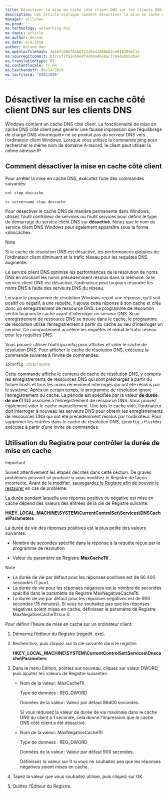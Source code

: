 ```yaml
---
title: Désactiver la mise en cache côté client DNS sur les clients DNS
description: Cet article explique comment désactiver la mise en cache côté client DNS sur les clients DNS.
manager: willchen
ms.prod: ''
ms.technology: networking-dns
ms.topic: article
ms.author: delhan
ms.date: 8/8/2019
author: Deland-Han
ms.openlocfilehash: 3aeb7cb06f82b6f2220e42866682ce918389bf1d
ms.sourcegitcommit: b17ccf7f81e58e8f4dd844be8acf784debbb20ae
ms.translationtype: MT
ms.contentlocale: fr-FR
ms.lasthandoff: 08/14/2019
ms.locfileid: "69023898"
---
```

# <a name="disable-dns-client-side-caching-on-dns-clients"></a>Désactiver la mise en cache côté client DNS sur les clients DNS

Windows contient un cache DNS côté client. La fonctionnalité de mise en cache DNS côté client peut générer une fausse impression que l’équilibrage de charge DNS «tourniquet» ne se produit pas du serveur DNS vers l’ordinateur client Windows. Lorsque vous utilisez la commande ping pour rechercher le même nom de domaine A-record, le client peut utiliser la même adresse IP.  

## <a name="how-to-disable-client-side-caching"></a>Comment désactiver la mise en cache côté client

Pour arrêter la mise en cache DNS, exécutez l’une des commandes suivantes:

```cmd
net stop dnscache
```

```cmd
sc servername stop dnscache
```


Pour désactiver le cache DNS de manière permanente dans Windows, utilisez l’outil contrôleur de services ou l’outil services pour définir le type de démarrage du service client DNS sur **désactivé**. Notez que le nom du service client DNS Windows peut également apparaître sous la forme «dnscache». 

> [!NOTE]
> Si le cache de résolution DNS est désactivé, les performances globales de l’ordinateur client diminuent et le trafic réseau pour les requêtes DNS augmente. 

Le service client DNS optimise les performances de la résolution de noms DNS en stockant les noms précédemment résolus dans la mémoire. Si le service client DNS est désactivé, l’ordinateur peut toujours résoudre les noms DNS à l’aide des serveurs DNS du réseau. 

Lorsque le programme de résolution Windows reçoit une réponse, qu’il soit positif ou négatif, à une requête, il ajoute cette réponse à son cache et crée donc un enregistrement de ressource DNS. Le programme de résolution vérifie toujours le cache avant d’interroger un serveur DNS. Si un enregistrement de ressource DNS se trouve dans le cache, le programme de résolution utilise l’enregistrement à partir du cache au lieu d’interroger un serveur. Ce comportement accélère les requêtes et réduit le trafic réseau pour les requêtes DNS. 

Vous pouvez utiliser l’outil ipconfig pour afficher et vider le cache de résolution DNS. Pour afficher le cache de résolution DNS, exécutez la commande suivante à l’invite de commandes:

```cmd
ipconfig /displaydns 
```

Cette commande affiche le contenu du cache de résolution DNS, y compris les enregistrements de ressources DNS qui sont préchargés à partir du fichier hosts et tous les noms récemment interrogés qui ont été résolus par le système. Après un certain temps, le programme de résolution ignore l’enregistrement du cache. La période est spécifiée par la valeur **de durée de vie (TTL)** associée à l’enregistrement de ressource DNS. Vous pouvez également vider le cache manuellement. Une fois le cache vidé, l’ordinateur doit interroger à nouveau les serveurs DNS pour obtenir les enregistrements de ressources DNS qui ont été précédemment résolus par l’ordinateur. Pour supprimer les entrées dans le cache de résolution DNS, `ipconfig /flushdns` exécutez à partir d’une invite de commandes.

## <a name="using-the-registry-to-control-the-caching-time"></a>Utilisation du Registre pour contrôler la durée de mise en cache

> [!IMPORTANT]  
> Suivez attentivement les étapes décrites dans cette section. De graves problèmes peuvent se produire si vous modifiez le Registre de façon incorrecte. Avant de le modifier, [sauvegardez le Registre afin de pouvoir le restaurer](https://support.microsoft.com/help/322756) en cas de problème.

La durée pendant laquelle une réponse positive ou négative est mise en cache dépend des valeurs des entrées de la clé de Registre suivante:

**HKEY_LOCAL_MACHINE\SYSTEM\CurrentControlSet\Services\DNSCache\Parameters**

La durée de vie des réponses positives est la plus petite des valeurs suivantes: 

- Nombre de secondes spécifié dans la réponse à la requête reçue par le programme de résolution

- Valeur du paramètre de Registre **MaxCacheTtl** .

>[!Note]
>- La durée de vie par défaut pour les réponses positives est de 86 400 secondes (1 jour).
>- La durée de vie pour les réponses négatives est le nombre de secondes spécifié dans le paramètre de Registre MaxNegativeCacheTtl.
>- La durée de vie par défaut pour les réponses négatives est de 900 secondes (15 minutes).
Si vous ne souhaitez pas que les réponses négatives soient mises en cache, définissez le paramètre de Registre MaxNegativeCacheTtl sur 0.

Pour définir l’heure de mise en cache sur un ordinateur client:

1. Démarrez l’éditeur du Registre (regedit. exe).

2. Recherchez, puis cliquez sur la clé suivante dans le registre:

   **HKEY_LOCAL_MACHINE\SYSTEM\CurrentControlSet\Services\Dnscache\Parameters**

3. Dans le menu Edition, pointez sur nouveau, cliquez sur valeur DWORD, puis ajoutez les valeurs de Registre suivantes:

   - Nom de la valeur: MaxCacheTtl

     Type de données : REG_DWORD

     Données de la valeur: Valeur par défaut 86400 secondes. 
     
     Si vous réduisez la valeur de durée de vie maximale dans le cache DNS du client à 1 seconde, cela donne l’impression que le cache DNS côté client a été désactivé.    

   - Nom de la valeur: MaxNegativeCacheTtl

     Type de données : REG_DWORD

     Données de la valeur: Valeur par défaut 900 secondes. 
     
     Définissez la valeur sur 0 si vous ne souhaitez pas que les réponses négatives soient mises en cache.

4. Tapez la valeur que vous souhaitez utiliser, puis cliquez sur OK.

5. Quittez l'Éditeur du Registre.